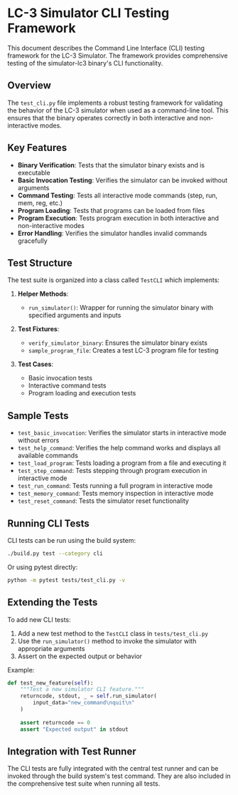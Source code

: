 # LC-3 Simulator CLI Testing Framework

This document describes the Command Line Interface (CLI) testing framework for the LC-3 Simulator. The framework provides comprehensive testing of the simulator-lc3 binary's CLI functionality.

## Overview

The `test_cli.py` file implements a robust testing framework for validating the behavior of the LC-3 simulator when used as a command-line tool. This ensures that the binary operates correctly in both interactive and non-interactive modes.

## Key Features

- **Binary Verification**: Tests that the simulator binary exists and is executable
- **Basic Invocation Testing**: Verifies the simulator can be invoked without arguments
- **Command Testing**: Tests all interactive mode commands (step, run, mem, reg, etc.)
- **Program Loading**: Tests that programs can be loaded from files
- **Program Execution**: Tests program execution in both interactive and non-interactive modes
- **Error Handling**: Verifies the simulator handles invalid commands gracefully

## Test Structure

The test suite is organized into a class called `TestCLI` which implements:

1. **Helper Methods**:
   - `run_simulator()`: Wrapper for running the simulator binary with specified arguments and inputs

2. **Test Fixtures**:
   - `verify_simulator_binary`: Ensures the simulator binary exists
   - `sample_program_file`: Creates a test LC-3 program file for testing

3. **Test Cases**:
   - Basic invocation tests
   - Interactive command tests
   - Program loading and execution tests

## Sample Tests

- `test_basic_invocation`: Verifies the simulator starts in interactive mode without errors
- `test_help_command`: Verifies the help command works and displays all available commands
- `test_load_program`: Tests loading a program from a file and executing it
- `test_step_command`: Tests stepping through program execution in interactive mode
- `test_run_command`: Tests running a full program in interactive mode
- `test_memory_command`: Tests memory inspection in interactive mode
- `test_reset_command`: Tests the simulator reset functionality

## Running CLI Tests

CLI tests can be run using the build system:

```bash
./build.py test --category cli
```

Or using pytest directly:

```bash
python -m pytest tests/test_cli.py -v
```

## Extending the Tests

To add new CLI tests:

1. Add a new test method to the `TestCLI` class in `tests/test_cli.py`
2. Use the `run_simulator()` method to invoke the simulator with appropriate arguments
3. Assert on the expected output or behavior

Example:

```python
def test_new_feature(self):
    """Test a new simulator CLI feature."""
    returncode, stdout, _ = self.run_simulator(
        input_data="new_command\nquit\n"
    )
    
    assert returncode == 0
    assert "Expected output" in stdout
```

## Integration with Test Runner

The CLI tests are fully integrated with the central test runner and can be invoked through the build system's test command. They are also included in the comprehensive test suite when running all tests.
